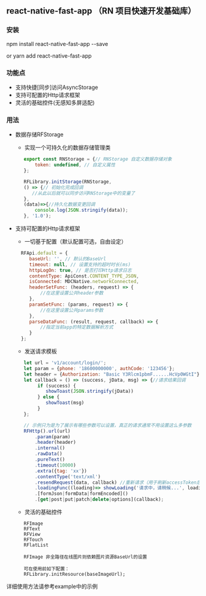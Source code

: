 ## react-native-fast-app （RN 项目快速开发基础库）

### 安装

npm install react-native-fast-app --save 

or yarn add react-native-fast-app


### 功能点

  * 支持快捷[同步]访问AsyncStorage
  * 支持可配置的Http请求框架
  * 灵活的基础控件(无感知多屏适配)


### 用法 

   * 数据存储RFStorage
   
     * 实现一个可持久化的数据存储管理类
     
     ```jsx 
        export const RNStorage = {// RNStorage 自定义数据存储对象
            token: undefined, // 自定义属性
        };
     ```
     
     ```jsx 
        RFLibrary.initStorage(RNStorage, 
        () => {// 初始化完成回调
           //从此以后就可以同步访问RNStorage中的变量了
        },
        (data)=>{//持久化数据变更回调
            console.log(JSON.stringify(data));
        }, '1.0');
     ```
    
   * 支持可配置的Http请求框架
   
     * 一切基于配置（默认配置可选，自由设定）
     
      ```jsx 
        RFApi.default = {
           baseUrl: '', // 默认的BaseUrl
           timeout: null, // 设置支持的超时时长(ms)
           httpLogOn: true, // 是否打印Http请求日志
           contentType: ApiConst.CONTENT_TYPE_JSON,
           isConnected: MDCNative.networkConnected,
           headerSetFunc: (headers, request) => {
               //在这里设置公共header参数
           },
           paramSetFunc: (params, request) => {
               //在这里设置公共params参数
           },
           parseDataFunc: (result, request, callback) => {
               //指定当前app的特定数据解析方式
           }
        };
      ```
     
     * 发送请求模板
     
     ```jsx 
        let url = 'v1/account/login/';
        let param = {phone: '18600000000', authCode: '123456'};
        let header = {Authorization: "Basic Y3Rlcm1pbmF......HcVp0WGtI"};
        let callback = () => (success, jData, msg) => {//请求结果回调
             if (success) {
                showToast(JSON.stringify(jData))
             } else {
                showToast(msg)
             }
        };
     
        // 示例只为是为了展示有哪些参数可以设置，真正的请求通常不用设置这么多参数
        RFHttp().url(url)
            .param(param)
            .header(header)
            .internal()
            .rawData()
            .pureText()
            .timeout(10000)
            .extra({tag: 'xx'})
            .contentType('text/xml')
            .resendRequest(data, callback) //重新请求（用于刷新accessToken后，重新发关已经失败的请求）
            .loadingFunc((loading)=> showLoading('请求中，请稍候...', loading))
            .[formJson|formData|formEncoded]()
            .[get|post|put|patch|delete|options](callback);
     ```
     
     * 灵活的基础控件
     ```
        RFImage
        RFText
        RFView
        RFTouch
        RFlatList
        
        RFImage 非全路径在线图片则依赖图片资源BaseUrl的设置
        
        可在使用前如下配置：
        RFLibrary.initResource(baseImageUrl);
     ```
    
 
  详细使用方法请参考example中的示例
